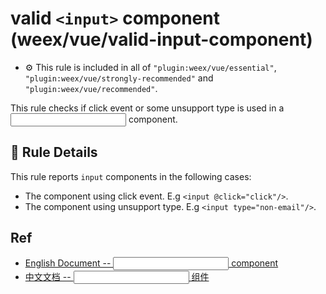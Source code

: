 # valid `<input>` component (weex/vue/valid-input-component)

- :gear: This rule is included in all of `"plugin:weex/vue/essential"`, `"plugin:weex/vue/strongly-recommended"` and `"plugin:weex/vue/recommended"`.

This rule checks if click event or some unsupport type is used in a <input> component.

## :book: Rule Details

This rule reports `input` components in the following cases:

- The component using click event. E.g `<input @click="click"/>`.
- The component using unsupport type. E.g `<input type="non-email"/>`.

## Ref

- [English Document -- <input> component](http://weex.apache.org/references/components/input.html)
- [中文文档 -- <input> 组件](http://weex.apache.org/cn/references/components/input.html)